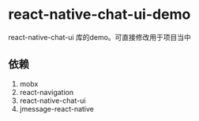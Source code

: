 # react-native-chat-ui-demo
react-native-chat-ui 库的demo。可直接修改用于项目当中

## 依赖
  1. mobx
  1. react-navigation
  1. react-native-chat-ui
  1. jmessage-react-native
